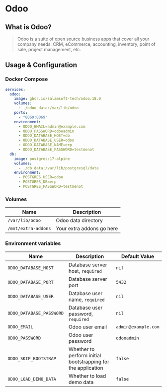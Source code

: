 # Odoo

## What is Odoo?
> Odoo is a suite of open source business apps that cover all your company needs: CRM, eCommerce, accounting, inventory, point of sale, project management, etc.

## Usage & Configuration

### Docker Compose
```yaml
services:
  odoo:
    image: ghcr.io/salamsoft-tech/odoo:18.0
    volumes:
      - ./odoo_data:/var/lib/odoo
    ports:
      - "8069:8069"
    environment:
      - ODOO_EMAIL=admin@example.com
      - ODOO_PASSWORD=odooadmin
      - ODOO_DATABASE_HOST=db
      - ODOO_DATABASE_USER=odoo
      - ODOO_DATABASE_NAME=erp
      - ODOO_DATABASE_PASSWORD=testmenot
  db:
    image: postgres:17-alpine
    volumes:
      - ./db_data:/var/lib/postgresql/data
    environment:
      - POSTGRES_USER=odoo
      - POSTGRES_DB=erp
      - POSTGRES_PASSWORD=testmenot
```

### Volumes
| Name | Description |
|------|-------------|
| `/var/lib/odoo` | Odoo data directory |
| `/mnt/extra-addons` | Your extra addons go here |

### Environment variables

| Name | Description | Default Value |
|------|-------------|---------------|
| `ODOO_DATABASE_HOST` | Database server host, `required` | `nil` |
| `ODOO_DATABASE_PORT` | Database server port | `5432` |
| `ODOO_DATABASE_USER` | Database user name, `required` | `nil` |
| `ODOO_DATABASE_PASSWORD` | Database user password, `required` | `nil` |
| `ODOO_EMAIL` | Odoo user email | `admin@example.com` |
| `ODOO_PASSWORD` | Odoo user password | `odooadmin` |
| `ODOO_SKIP_BOOTSTRAP` | Whether to perform initial bootstrapping for the application | `false` |
| `ODOO_LOAD_DEMO_DATA` | Whether to load demo data | `false` |
